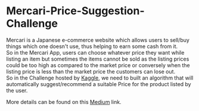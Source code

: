 # Mercari-Price-Suggestion-Challenge

Mercari is a Japanese e-commerce website which allows users to sell/buy things which one doesn't use, thus helping to earn some cash from it.<br/>
So in the Mercari App, users can choose whatever price they want while listing an item but sometimes the items cannot be sold as the listing prices could be too high as compared to the market price or conversely when the listing price is less than the market price the customers can lose out.<br/>
So in the Challenge hosted by [Kaggle](https://www.kaggle.com/c/mercari-price-suggestion-challenge), we need to built an algorithm that will automatically suggest/recommend a suitable Price for the product listed by the user.<br/>

More details can be found on this [Medium](https://medium.com/@rajatyadav158/mercari-price-suggestion-challenge-db7f04ad1a84) link.
